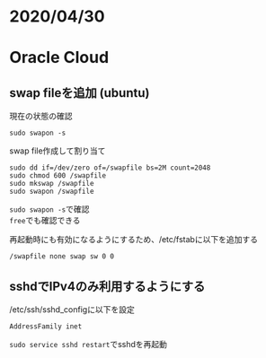 
# 2020/04/30

# Oracle Cloud

## swap fileを追加 (ubuntu)

現在の状態の確認
```
sudo swapon -s
```
swap file作成して割り当て
```
sudo dd if=/dev/zero of=/swapfile bs=2M count=2048
sudo chmod 600 /swapfile
sudo mkswap /swapfile
sudo swapon /swapfile
```
`sudo swapon -s`で確認  
`free`でも確認できる

再起動時にも有効になるようにするため、/etc/fstabに以下を追加する
```
/swapfile none swap sw 0 0
```

## sshdでIPv4のみ利用するようにする
/etc/ssh/sshd_configに以下を設定
```
AddressFamily inet
```
`sudo service sshd restart`でsshdを再起動


